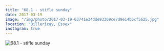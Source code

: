 ```yaml
---
title: "68.1 - stifle sunday"
date: 2017-03-19
image: "/img/photo/2017-03-19-63741e34dde93369ce7d9e14b5cf5625.jpg"
location: "Billericay, Essex"
instagram: true
---
```


![68.1 - stifle sunday](/img/photo/2017-03-19-63741e34dde93369ce7d9e14b5cf5625.jpg)
